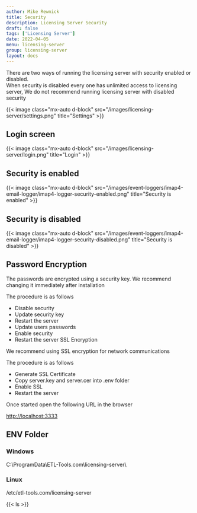```yaml
---
author: Mike Rewnick
title: Security
description: Licensing Server Security
draft: false
tags: ['Licensing Server']
date: 2022-04-05
menu: licensing-server
group: licensing-server
layout: docs
---
```


There are two ways of running the licensing server with security enabled or disabled.\
When security is disabled every one has unlimited access to licensing server, We do not recommend running licensing server with disabled security

{{< image class="mx-auto d-block"  src="/images/licensing-server/settings.png" title="Settings" >}}

## Login screen

{{< image class="mx-auto d-block"  src="/images/licensing-server/login.png" title="Login" >}}

## Security is enabled

{{< image class="mx-auto d-block"  src="/images/event-loggers/imap4-email-logger/imap4-logger-security-enabled.png" title="Security is enabled" >}}

## Security is disabled

{{< image class="mx-auto d-block"  src="/images/event-loggers/imap4-email-logger/imap4-logger-security-disabled.png" title="Security is disabled" >}}

## Password Encryption

The passwords are encrypted using a security key. We recommend changing it immediately after installation

The procedure is as follows

- Disable security
- Update security key
- Restart the server
- Update users passwords
- Enable security
- Restart the server
  SSL Encryption

We recommend using SSL encryption for network communications

The procedure is as follows

- Generate SSL Certificate
- Copy server.key and server.cer into .env folder
- Enable SSL
- Restart the server

Once started open the following URL in the browser

[http://localhost:3333](http://localhost:3333)

## ENV Folder

### Windows

C:\ProgramData\ETL-Tools.com\licensing-server\

### Linux

/etc/etl-tools.com/licensing-server

{{< ls >}}
